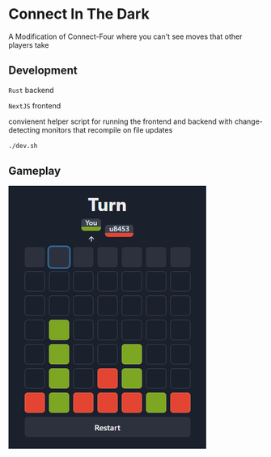 # Connect In The Dark

A Modification of Connect-Four where you can't see moves that other players take

## Development
`Rust` backend

`NextJS` frontend

convienent helper script for running the frontend and backend with change-detecting monitors that recompile on file updates
```bash
./dev.sh
```

## Gameplay
![gameplay ui](./assets/grid.png)